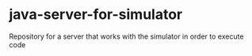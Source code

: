 # java-server-for-simulator
Repository for a server that works with the simulator in order to execute code
